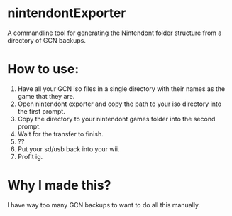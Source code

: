 # nintendontExporter
A commandline tool for generating the Nintendont folder structure from a directory of GCN backups.

# How to use:
1. Have all your GCN iso files in a single directory with their names as the game that they are.
2. Open nintendont exporter and copy the path to your iso directory into the first prompt.
3. Copy the directory to your nintendont games folder into the second prompt.
4. Wait for the transfer to finish.
5. ??
6. Put your sd/usb back into your wii.
7. Profit ig.

# Why I made this?
I have way too many GCN backups to want to do all this manually.
